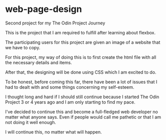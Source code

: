 # web-page-design
Second project for my The Odin Project Journey

This is the project that I am required to fulfill after learning about flexbox.

The participating users for this project are given an image of a website that we have to copy.

For this project, my way of doing this is to first create the html file with all the necessary details and items.

After that, the designing will be done using CSS which I am excited to do.

To be honest, before coming this far, there have been a lot of issues that I had to dealt with and some things concerning my self-esteem.

I thought long and hard if I should still continue because I started The Odin Project 3 or 4 years ago and I am only starting to find my pace.

I've decided to continue this and become a full-fledged web developer no matter what anyone says. Even if people would call me pathetic or that I am not doing it well enough.

I will continue this, no matter what will happen. 